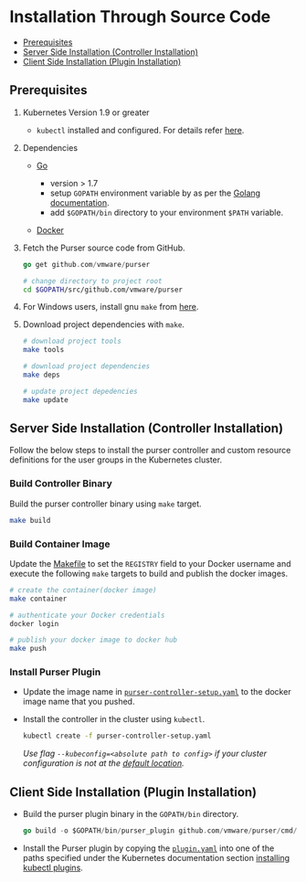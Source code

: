 # Installation Through Source Code

- [Prerequisites](#prerequisites)
- [Server Side Installation (Controller Installation)](#server-side-installation-controller-installation)
- [Client Side Installation (Plugin Installation)](#client-side-installation-plugin-installation)

## Prerequisites

1. Kubernetes Version 1.9 or greater

    - `kubectl` installed and configured. For details refer [here](https://kubernetes.io/docs/tasks/tools/install-kubectl/).

2. Dependencies

    - [Go](https://golang.org/dl/)

        - version > 1.7
        - setup `GOPATH` environment variable by as per the [Golang documentation](https://github.com/golang/go/wiki/SettingGOPATH).
        - add `$GOPATH/bin` directory to your environment `$PATH` variable.

    - [Docker](https://www.docker.com/get-started)

3. Fetch the Purser source code from GitHub.

   ``` go
   go get github.com/vmware/purser
   ```

   ``` bash
   # change directory to project root
   cd $GOPATH/src/github.com/vmware/purser
   ```

4. For Windows users, install gnu `make` from [here](http://gnuwin32.sourceforge.net/packages/make.htm).

5. Download project dependencies with `make`.

   ``` bash
   # download project tools
   make tools

   # download project dependencies
   make deps

   # update project depedencies
   make update
   ```

## Server Side Installation (Controller Installation)

Follow the below steps to install the purser controller and custom resource definitions for the user groups in the Kubernetes cluster.

### Build Controller Binary

Build the purser controller binary using `make` target.

``` bash
make build
```

### Build Container Image

Update the [Makefile](./Makefile) to set the `REGISTRY` field to your Docker username and execute the following `make` targets to build and publish the docker images.

``` bash
# create the container(docker image)
make container

# authenticate your Docker credentials
docker login

# publish your docker image to docker hub
make push
```

### Install Purser Plugin

- Update the image name in [`purser-controller-setup.yaml`](../cluster/purser-database-setup.yaml) to the docker image name that you pushed.

- Install the controller in the cluster using `kubectl`.

  ``` bash
  kubectl create -f purser-controller-setup.yaml
  ```

  _Use flag `--kubeconfig=<absolute path to config>` if your cluster configuration is not at the [default location](https://kubernetes.io/docs/concepts/configuration/organize-cluster-access-kubeconfig/#the-kubeconfig-environment-variable)._

## Client Side Installation (Plugin Installation)

- Build the purser plugin binary in the `GOPATH/bin` directory.

  ``` go
  go build -o $GOPATH/bin/purser_plugin github.com/vmware/purser/cmd/plugin
  ```

- Install the Purser plugin by copying the [`plugin.yaml`](../plugin.yaml) into one of the paths specified under the Kubernetes documentation section [installing kubectl plugins](https://kubernetes.io/docs/tasks/extend-kubectl/kubectl-plugins/).